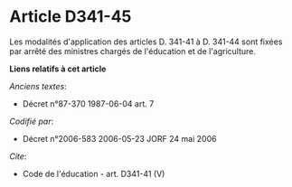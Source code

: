 # Article D341-45

Les modalités d'application des articles D. 341-41 à D. 341-44 sont fixées par arrêté des ministres chargés de l'éducation et
de l'agriculture.

**Liens relatifs à cet article**

_Anciens textes_:

  - Décret n°87-370 1987-06-04 art. 7

_Codifié par_:

  - Décret n°2006-583 2006-05-23 JORF 24 mai 2006

_Cite_:

  - Code de l'éducation - art. D341-41 (V)
